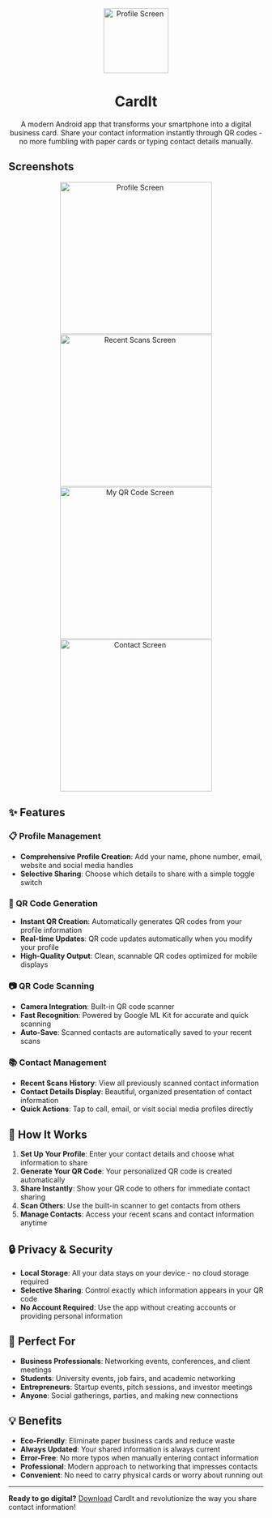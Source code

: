 <div align="center">
    <img src="app/src/main/ic_launcher-playstore.png" width="128" alt="Profile Screen">

# CardIt

A modern Android app that transforms your smartphone into a digital business card. Share your contact information instantly through QR codes - no more fumbling with paper cards or typing contact details manually.

</div>

## Screenshots

<div align="center" style="display: flex; flex-wrap: wrap; justify-content: center; gap: 1px;">
    <img src="screenshots/ProfileScreen-portrait.webp" width="300" alt="Profile Screen">
    <img src="screenshots/Recent_Scans-portrait.webp" width="300" alt="Recent Scans Screen">
    <img src="screenshots/MyQRCode_Screen-portrait.webp" width="300" alt="My QR Code Screen">
    <img src="screenshots/Contact_Screen-portrait.webp" width="300" alt="Contact Screen">
</div>

## ✨ Features

### 📋 Profile Management

- **Comprehensive Profile Creation**: Add your name, phone number, email, website and social media handles
- **Selective Sharing**: Choose which details to share with a simple toggle switch

### 🔗 QR Code Generation

- **Instant QR Creation**: Automatically generates QR codes from your profile information
- **Real-time Updates**: QR code updates automatically when you modify your profile
- **High-Quality Output**: Clean, scannable QR codes optimized for mobile displays

### 📷 QR Code Scanning

- **Camera Integration**: Built-in QR code scanner
- **Fast Recognition**: Powered by Google ML Kit for accurate and quick scanning
- **Auto-Save**: Scanned contacts are automatically saved to your recent scans

### 📚 Contact Management

- **Recent Scans History**: View all previously scanned contact information
- **Contact Details Display**: Beautiful, organized presentation of contact information
- **Quick Actions**: Tap to call, email, or visit social media profiles directly

## 🚀 How It Works

1. **Set Up Your Profile**: Enter your contact details and choose what information to share
2. **Generate Your QR Code**: Your personalized QR code is created automatically
3. **Share Instantly**: Show your QR code to others for immediate contact sharing
4. **Scan Others**: Use the built-in scanner to get contacts from others
5. **Manage Contacts**: Access your recent scans and contact information anytime

## 🔒 Privacy & Security

- **Local Storage**: All your data stays on your device - no cloud storage required
- **Selective Sharing**: Control exactly which information appears in your QR code
- **No Account Required**: Use the app without creating accounts or providing personal information

## 🎯 Perfect For

- **Business Professionals**: Networking events, conferences, and client meetings
- **Students**: University events, job fairs, and academic networking
- **Entrepreneurs**: Startup events, pitch sessions, and investor meetings
- **Anyone**: Social gatherings, parties, and making new connections

## 💡 Benefits

- **Eco-Friendly**: Eliminate paper business cards and reduce waste
- **Always Updated**: Your shared information is always current
- **Error-Free**: No more typos when manually entering contact information
- **Professional**: Modern approach to networking that impresses contacts
- **Convenient**: No need to carry physical cards or worry about running out

---

**Ready to go digital?** [Download](https://github.com/aubynsamuel/cardIt/releases) CardIt and revolutionize the way you share contact information!
